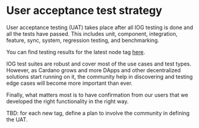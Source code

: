 # User acceptance test strategy

User acceptance testing (UAT) takes place after all IOG testing is done and all the tests have passed. This includes unit, component, integration, feature, sync, system, regression testing, and benchmarking.

You can find testing results for the latest node tag [here](https://input-output-hk.github.io/cardano-node-tests/test_results/tag_tests.html).

IOG test suites are robust and cover most of the use cases and test types. However, as Cardano grows and more DApps and other decentralized solutions start running on it, the community help in discovering and testing edge cases will become more important than ever.

Finally, what matters most is to have confirmation from our users that we
developed the right functionality in the right way.

TBD: for each new tag, define a plan to involve the community in defining the UAT.
